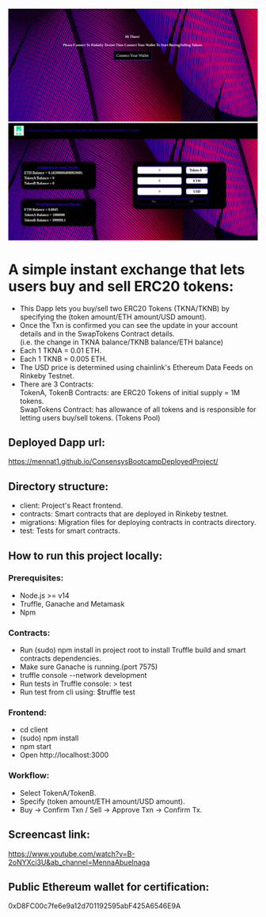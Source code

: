 ![](./imgs/p1.png)         
![](./imgs/p2.png)  


# A simple instant exchange that lets users buy and sell ERC20 tokens:

- This Dapp lets you buy/sell two ERC20 Tokens (TKNA/TKNB) by specifying the (token amount/ETH amount/USD amount).
- Once the Txn is confirmed you can see the update in your account details and in the SwapTokens Contract details.
   <br> (i.e. the change in TKNA balance/TKNB balance/ETH balance)
- Each 1 TKNA = 0.01 ETH.
- Each 1 TKNB = 0.005 ETH.
- The USD price is determined using chainlink's Ethereum Data Feeds on Rinkeby Testnet.
- There are 3 Contracts:
   <br>TokenA, TokenB Contracts: are ERC20 Tokens of initial supply = 1M tokens.
   <br>SwapTokens Contract: has allowance of all tokens and is responsible for letting users buy/sell tokens. (Tokens Pool)


## Deployed Dapp url:
https://mennat1.github.io/ConsensysBootcampDeployedProject/

## Directory structure:
- client: Project's React frontend.
- contracts: Smart contracts that are deployed in Rinkeby testnet.
- migrations: Migration files for deploying contracts in contracts directory.
- test: Tests for smart contracts.

## How to run this project locally:
### Prerequisites:
- Node.js >= v14
- Truffle, Ganache and Metamask
- Npm

### Contracts:
- Run (sudo) npm install in project root to install Truffle build and smart contracts dependencies.
- Make sure Ganache is running.(port 7575)
- truffle console --network development
- Run tests in Truffle console: > test
- Run test from cli using: $truffle test


### Frontend:
- cd client
- (sudo) npm install
- npm start
- Open http://localhost:3000

### Workflow:
- Select TokenA/TokenB.
- Specify (token amount/ETH amount/USD amount).
- Buy -> Confirm Txn / Sell -> Approve Txn -> Confirm Tx.

## Screencast link:
https://www.youtube.com/watch?v=B-2oNYXci3U&ab_channel=MennaAbuelnaga

## Public Ethereum wallet for certification:
0xD8FC00c7fe6e9a12d701192595abF425A6546E9A



